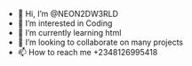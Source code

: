 - 👋 Hi, I’m @NEON2DW3RLD
- 👀 I’m interested in Coding
- 🌱 I’m currently learning html
- 💞️ I’m looking to collaborate on many projects
- 📫 How to reach me +2348126995418

<!---
NEON2DW3RLD/NEON2DW3RLD is a ✨ special ✨ repository because its `README.md` (this file) appears on your GitHub profile.
You can click the Preview link to take a look at your changes.
--->
